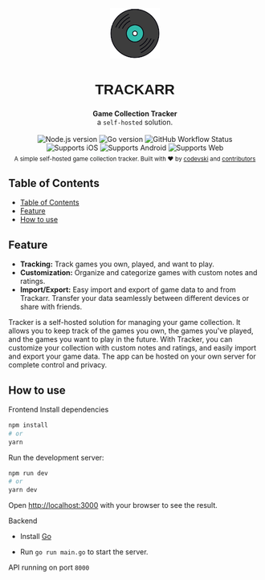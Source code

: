 <link rel="preconnect" href="https://fonts.googleapis.com" />
<link rel="preconnect" href="https://fonts.gstatic.com" crossorigin />
<link
  href="https://fonts.googleapis.com/css2?family=Rubik+Wet+Paint&display=swap"
  rel="stylesheet"
/>

<p align="center">
<img src="docs/assets/trackarr.png" style="width: 20%;" />
</p>

<h1 align="center" style="position: relative;  font-family: 'Rubik Wet Paint', sans-serif;
line-height: 40px;">TRACKARR</h1>
<div align="center">
  <strong>Game Collection Tracker</strong></div>
<div align="center">
  a <code>self-hosted</code> solution.
</div>
<br />
<div align="center">
  <!-- Node version -->
    <img src="https://img.shields.io/node/v/discord.js"
      alt="Node.js version" />
  <!-- Go version -->
    <img src="https://img.shields.io/github/go-mod/go-version/codevski/tracker"
      alt="Go version" />
  <!-- Build Status -->
  <img alt="GitHub Workflow Status" src="https://img.shields.io/github/actions/workflow/status/codevski/tracker/build.yml">
</div>
<div align="center">
  <!-- iOS -->
  <img alt="Supports iOS" longdesc="Supports iOS" src="https://img.shields.io/badge/iOS-4630EB.svg?style=flat-square&logo=APPLE&labelColor=999999&logoColor=fff" />
  <!-- Android -->
  <img alt="Supports Android" longdesc="Supports Android" src="https://img.shields.io/badge/Android-4630EB.svg?style=flat-square&logo=ANDROID&labelColor=A4C639&logoColor=fff" />
  <!-- Web -->
  <img alt="Supports Web" longdesc="Supports Web" src="https://img.shields.io/badge/web-4630EB.svg?style=flat-square&logo=GOOGLE-CHROME&labelColor=4285F4&logoColor=fff" />
</div>
<div align="center">
  <sub>A simple self-hosted game collection tracker. Built with ❤︎ by
  <a href="https://twitter.com/#">codevski</a> and
  <a href="#">
    contributors
  </a>
</div>

## Table of Contents

- [Table of Contents](#table-of-contents)
- [Feature](#feature)
- [How to use](#how-to-use)

## Feature

- **Tracking:** Track games you own, played, and want to play.
- **Customization:** Organize and categorize games with custom notes and ratings.
- **Import/Export:** Easy import and export of game data to and from Trackarr. Transfer your data seamlessly between different devices or share with friends.

Tracker is a self-hosted solution for managing your game collection. It allows you to keep track of the games you own, the games you've played, and the games you want to play in the future. With Tracker, you can customize your collection with custom notes and ratings, and easily import and export your game data. The app can be hosted on your own server for complete control and privacy.

## How to use

Frontend
Install dependencies

```bash
npm install
# or
yarn
```

Run the development server:

```bash
npm run dev
# or
yarn dev
```

Open [http://localhost:3000](http://localhost:3000) with your browser to see the result.

Backend

- Install [Go](https://golang.org/doc/install)

- Run `go run main.go` to start the server.

API running on port `8000`
